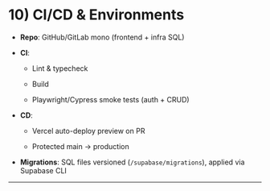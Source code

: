# **10\) CI/CD & Environments**

* **Repo**: GitHub/GitLab mono (frontend \+ infra SQL)

* **CI**:

  * Lint & typecheck

  * Build

  * Playwright/Cypress smoke tests (auth \+ CRUD)

* **CD**:

  * Vercel auto-deploy preview on PR

  * Protected main → production

* **Migrations**: SQL files versioned (`/supabase/migrations`), applied via Supabase CLI

---
